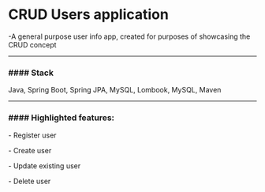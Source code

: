 <h1>CRUD Users application</h1>
<p>-A general purpose user info app, created for purposes of showcasing the CRUD concept</p>
<hr>
<h3>#### Stack</h3>
<p>Java, Spring Boot, Spring JPA, MySQL, Lombook, MySQL, Maven</p>
<hr>
<h3>#### Highlighted features:</h3>
<p> - Register user</p>
<p> - Create user</p>
<p> - Update existing user</p>
<p> - Delete user</p>
